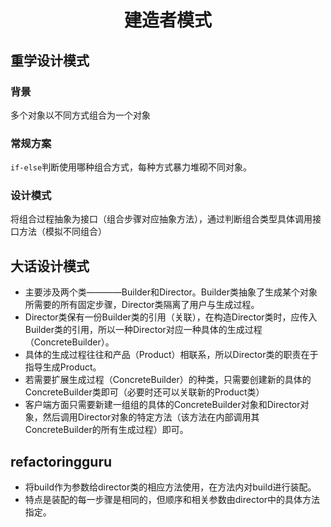 <h1 align="center">
    建造者模式
</h1>

## 重学设计模式
### 背景

多个对象以不同方式组合为一个对象

### 常规方案

`if-else`判断使用哪种组合方式，每种方式暴力堆砌不同对象。

### 设计模式

将组合过程抽象为接口（组合步骤对应抽象方法），通过判断组合类型具体调用接口方法（模拟不同组合）

## 大话设计模式
- 主要涉及两个类————Builder和Director。Builder类抽象了生成某个对象所需要的所有固定步骤，Director类隔离了用户与生成过程。
- Director类保有一份Builder类的引用（关联），在构造Director类时，应传入Builder类的引用，所以一种Director对应一种具体的生成过程（ConcreteBuilder）。
- 具体的生成过程往往和产品（Product）相联系，所以Director类的职责在于指导生成Product。
- 若需要扩展生成过程（ConcreteBuilder）的种类，只需要创建新的具体的ConcreteBuilder类即可（必要时还可以关联新的Product类）
- 客户端方面只需要新建一组组的具体的ConcreteBuilder对象和Director对象，然后调用Director对象的特定方法（该方法在内部调用其ConcreteBuilder的所有生成过程）即可。

## refactoringguru
- 将build作为参数给director类的相应方法使用，在方法内对build进行装配。
- 特点是装配的每一步骤是相同的，但顺序和相关参数由director中的具体方法指定。
